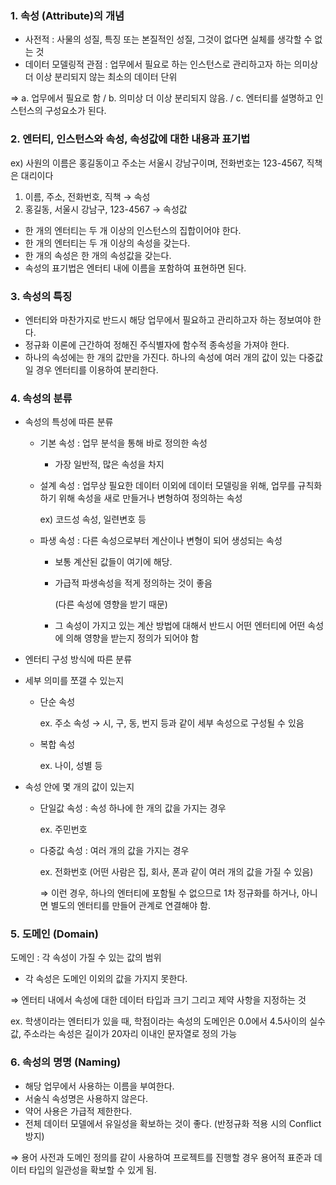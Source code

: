 ### 1. **속성 (Attribute)의 개념**

- 사전적 : 사물의 성질, 특징 또는 본질적인 성질, 그것이 없다면 실체를 생각할 수 없는 것
- 데이터 모델링적 관점 : 업무에서 필요로 하는 인스턴스로 관리하고자 하는 의미상 더 이상 분리되지 않는 최소의 데이터 단위

⇒ a. 업무에서 필요로 함 / b. 의미상 더 이상 분리되지 않음. / c. 엔터티를 설명하고 인스턴스의 구성요소가 된다. 

### 2. **엔터티, 인스턴스와 속성, 속성값에 대한 내용과 표기법**

ex) 사원의 이름은 홍길동이고 주소는 서울시 강남구이며, 전화번호는 123-4567, 직책은 대리이다

1. 이름, 주소, 전화번호, 직책 → 속성
2. 홍길동, 서울시 강남구, 123-4567 → 속성값

- 한 개의 엔터티는 두 개 이상의 인스턴스의 집합이어야 한다.
- 한 개의 엔터티는 두 개 이상의 속성을 갖는다.
- 한 개의 속성은 한 개의 속성값을 갖는다.
- 속성의 표기법은 엔터티 내에 이름을 포함하여 표현하면 된다.

### 3. **속성의 특징**

- 엔터티와 마찬가지로 반드시 해당 업무에서 필요하고 관리하고자 하는 정보여야 한다.
- 정규화 이론에 근간하여 정해진 주식별자에 함수적 종속성을 가져야 한다.
- 하나의 속성에는 한 개의 값만을 가진다. 하나의 속성에 여러 개의 값이 있는 다중값일 경우 엔터티를 이용하여 분리한다.

### 4. **속성의 분류**

- 속성의 특성에 따른 분류
    - 기본 속성 : 업무 분석을 통해 바로 정의한 속성
        - 가장 일반적, 많은 속성을 차지
    - 설계 속성 : 업무상 필요한 데이터 이외에 데이터 모델링을 위해, 업무를 규칙화하기 위해 속성을 새로 만들거나 변형하여 정의하는 속성
        
        ex) 코드성 속성, 일련변호 등
        
    - 파생 속성 : 다른 속성으로부터 계산이나 변형이 되어 생성되는 속성
        - 보통 계산된 값들이 여기에 해당.
        - 가급적 파생속성을 적게 정의하는 것이 좋음
            
            (다른 속성에 영향을 받기 때문)
            
        - 그 속성이 가지고 있는 계산 방법에 대해서 반드시 어떤 엔터티에 어떤 속성에 의해 영향을 받는지 정의가 되어야 함


- 엔터티 구성 방식에 따른 분류


- 세부 의미를 쪼갤 수 있는지
    - 단순 속성
        
        ex. 주소 속성 → 시, 구, 동, 번지 등과 같이 세부 속성으로 구성될 수 있음
        
    - 복합 속성
        
        ex. 나이, 성별 등
        

- 속성 안에 몇 개의 값이 있는지
    - 단일값 속성 : 속성 하나에 한 개의 값을 가지는 경우
        
        ex. 주민번호
        
    - 다중값 속성 : 여러 개의 값을 가지는 경우
        
        ex. 전화번호 (어떤 사람은 집, 회사, 폰과 같이 여러 개의 값을 가질 수 있음)
        
        ⇒ 이런 경우, 하나의 엔터티에 포함될 수 없으므로 1차 정규화를 하거나, 아니면 별도의 엔터티를 만들어 관계로 연결해야 함. 
        

### 5. **도메인 (Domain)**

도메인 : 각 속성이 가질 수 있는 값의 범위

- 각 속성은 도메인 이외의 값을 가지지 못한다.

⇒ 엔터티 내에서 속성에 대한 데이터 타입과 크기 그리고 제약 사항을 지정하는 것

ex. 학생이라는 엔터티가 있을 때, 학점이라는 속성의 도메인은 0.0에서 4.5사이의 실수 값, 주소라는 속성은 길이가 20자리 이내인 문자열로 정의 가능

### 6. **속성의 명명 (Naming)**

- 해당 업무에서 사용하는 이름을 부여한다.
- 서술식 속성명은 사용하지 않은다.
- 약어 사용은 가급적 제한한다.
- 전체 데이터 모델에서 유일성을 확보하는 것이 좋다. (반정규화 적용 시의 Conflict 방지)

⇒ 용어 사전과 도메인 정의를 같이 사용하여 프로젝트를 진행할 경우 용어적 표준과 데이터 타입의 일관성을 확보할 수 있게 됨.

###
